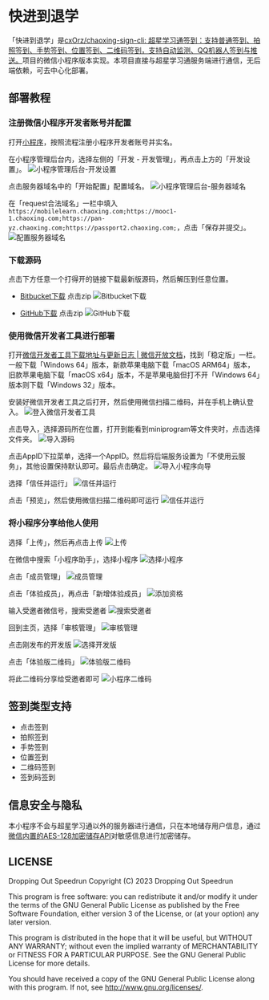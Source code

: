 # 快进到退学
「快进到退学」是[cxOrz/chaoxing-sign-cli: 超星学习通签到：支持普通签到、拍照签到、手势签到、位置签到、二维码签到，支持自动监测、QQ机器人签到与推送。](https://github.com/cxOrz/chaoxing-sign-cli)项目的微信小程序版本实现。本项目直接与超星学习通服务端进行通信，无后端依赖，可去中心化部署。

## 部署教程
### 注册微信小程序开发者账号并配置
打开[小程序](https://mp.weixin.qq.com/wxopen/waregister?action=step1)，按照流程注册小程序开发者账号并实名。

在小程序管理后台内，选择左侧的「开发 - 开发管理」，再点击上方的「开发设置」。
![小程序管理后台-开发设置](/docs/images/小程序管理后台-开发设置.png)

点击服务器域名中的「开始配置」配置域名。
![小程序管理后台-服务器域名](/docs/images/小程序管理后台-服务器域名.png)

在「request合法域名」一栏中填入`https://mobilelearn.chaoxing.com;https://mooc1-1.chaoxing.com;https://pan-yz.chaoxing.com;https://passport2.chaoxing.com;`，点击「保存并提交」。
![配置服务器域名](/docs/images/配置服务器域名.png)

### 下载源码
点击下方任意一个打得开的链接下载最新版源码，然后解压到任意位置。

- [Bitbucket下载](https://bitbucket.org/dropping-out-speedrun/dropping-out-speedrun/downloads/?tab=tags)
点击zip
![Bitbucket下载](/docs/images/Bitbucket下载.png)

- [GitHub下载](https://github.com/DroppingOutSpeedrun/Dropping-Out-Speedrun/tags)
点击zip
![GitHub下载](/docs/images/GitHub下载.png)

### 使用微信开发者工具进行部署
打开[微信开发者工具下载地址与更新日志 | 微信开放文档](https://developers.weixin.qq.com/miniprogram/dev/devtools/download.html)，找到「稳定版」一栏。一般下载「Windows 64」版本，新款苹果电脑下载「macOS ARM64」版本，旧款苹果电脑下载「macOS x64」版本，不是苹果电脑但打不开「Windows 64」版本则下载「Windows 32」版本。

安装好微信开发者工具之后打开，然后使用微信扫描二维码，并在手机上确认登入。
![登入微信开发者工具](/docs/images/登入微信开发者工具.jpg)

点击导入，选择源码所在位置，打开到能看到miniprogram等文件夹时，点击选择文件夹。
![导入源码](/docs/images/导入源码.jpg)

点击AppID下拉菜单，选择一个AppID。然后将后端服务设置为「不使用云服务」，其他设置保持默认即可。最后点击确定。
![导入小程序向导](/docs/images/导入小程序向导.jpg)

选择「信任并运行」
![信任并运行](/docs/images/信任并运行.jpg)

点击「预览」，然后使用微信扫描二维码即可运行
![信任并运行](/docs/images/信任并运行.jpg)

### 将小程序分享给他人使用
选择「上传」，然后再点击上传
![上传](/docs/images/上传.jpg)

在微信中搜索「小程序助手」，选择小程序
![选择小程序](/docs/images/选择小程序.jpg)

点击「成员管理」
![成员管理](/docs/images/成员管理.jpg)

点击「体验成员」，再点击「新增体验成员」
![添加资格](/docs/images/添加资格.jpg)

输入受邀者微信号，搜索受邀者
![搜索受邀者](/docs/images/搜索受邀者.jpg)

回到主页，选择「审核管理」
![审核管理](/docs/images/审核管理.jpg)

点击刚发布的开发版
![选择开发版](/docs/images/选择开发版.jpg)

点击「体验版二维码」
![体验版二维码](/docs/images/体验版二维码.jpg)

将此二维码分享给受邀者即可
![小程序二维码](/docs/images/小程序二维码.jpg)

## 签到类型支持
- 点击签到
- 拍照签到
- 手势签到
- 位置签到
- 二维码签到
- 签到码签到

## 信息安全与隐私
本小程序不会与超星学习通以外的服务器进行通信，只在本地储存用户信息，通过[微信内置的AES-128加密储存API](https://developers.weixin.qq.com/miniprogram/dev/api/storage/wx.setStorage.html#Object-object)对敏感信息进行加密储存。

## LICENSE
Dropping Out Speedrun
Copyright (C) 2023  Dropping Out Speedrun

This program is free software: you can redistribute it and/or modify
it under the terms of the GNU General Public License as published by
the Free Software Foundation, either version 3 of the License, or
(at your option) any later version.

This program is distributed in the hope that it will be useful,
but WITHOUT ANY WARRANTY; without even the implied warranty of
MERCHANTABILITY or FITNESS FOR A PARTICULAR PURPOSE.  See the
GNU General Public License for more details.

You should have received a copy of the GNU General Public License
along with this program.  If not, see <http://www.gnu.org/licenses/>.
